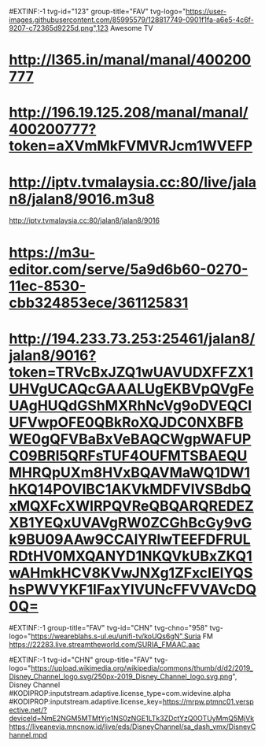 #EXTINF:-1 tvg-id="123" group-title="FAV" tvg-logo="https://user-images.githubusercontent.com/85995579/128817749-0901f1fa-a6e5-4c6f-9207-c72365d9225d.png",123 Awesome TV
# http://l365.in/manal/manal/400200777
# http://196.19.125.208/manal/manal/400200777?token=aXVmMkFVMVRJcm1WVEFP
# http://iptv.tvmalaysia.cc:80/live/jalan8/jalan8/9016.m3u8
http://iptv.tvmalaysia.cc:80/jalan8/jalan8/9016
# https://m3u-editor.com/serve/5a9d6b60-0270-11ec-8530-cbb324853ece/361125831
# http://194.233.73.253:25461/jalan8/jalan8/9016?token=TRVcBxJZQ1wUAVUDXFFZX1UHVgUCAQcGAAALUgEKBVpQVgFeUAgHUQdGShMXRhNcVg9oDVEQClUFVwpOFE0QBkRoXQJDC0NXBFBWE0gQFVBaBxVeBAQCWgpWAFUPC09BRl5QRFsTUF4OUFMTSBAEQUMHRQpUXm8HVxBQAVMaWQ1DW1hKQ14POVIBC1AKVkMDFVIVSBdbQxMQXFcXWlRPQVReQBQARQREDEZXB1YEQxUVAVgRW0ZCGhBcGy9vGk9BU09AAw9CCAlYRlwTEEFDFRULRDtHV0MXQANYD1NKQVkUBxZKQ1wAHmkHCV8KVwJNXg1ZFxcIElYQShsPWVYKF1lFaxYIVUNcFFVVAVcDQ0Q=

#EXTINF:-1 group-title="FAV" tvg-id="CHN" tvg-chno="958" tvg-logo="https://weareblahs.s-ul.eu/unifi-tv/koUQs6gN",Suria FM
https://22283.live.streamtheworld.com/SURIA_FMAAC.aac

#EXTINF:-1 tvg-id="CHN" group-title="FAV" tvg-logo="https://upload.wikimedia.org/wikipedia/commons/thumb/d/d2/2019_Disney_Channel_logo.svg/250px-2019_Disney_Channel_logo.svg.png", Disney Channel
#KODIPROP:inputstream.adaptive.license_type=com.widevine.alpha
#KODIPROP:inputstream.adaptive.license_key=https://mrpw.ptmnc01.verspective.net/?deviceId=NmE2NGM5MTMtYjc1NS0zNGE1LTk3ZDctYzQ0OTUyMmQ5MjVk
https://liveanevia.mncnow.id/live/eds/DisneyChannel/sa_dash_vmx/DisneyChannel.mpd
